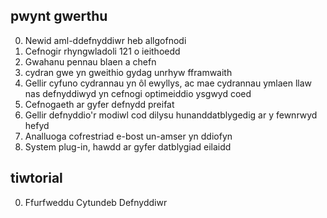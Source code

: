 ## pwynt gwerthu

0. Newid aml-ddefnyddiwr heb allgofnodi
1. Cefnogir rhyngwladoli 121 o ieithoedd
2. Gwahanu pennau blaen a chefn
3. cydran gwe yn gweithio gydag unrhyw fframwaith
4. Gellir cyfuno cydrannau yn ôl ewyllys, ac mae cydrannau ymlaen llaw nas defnyddiwyd yn cefnogi optimeiddio ysgwyd coed
5. Cefnogaeth ar gyfer defnydd preifat
6. Gellir defnyddio'r modiwl cod dilysu hunanddatblygedig ar y fewnrwyd hefyd
7. Analluoga cofrestriad e-bost un-amser yn ddiofyn
8. System plug-in, hawdd ar gyfer datblygiad eilaidd

## tiwtorial

0. Ffurfweddu Cytundeb Defnyddiwr